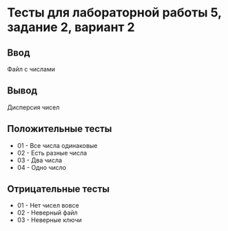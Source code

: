 # Тесты для лабораторной работы 5, задание 2, вариант 2

## Ввод
Файл с числами

## Вывод
Дисперсия чисел
## Положительные тесты
- 01 - Все числа одинаковые
- 02 - Есть разные числа
- 03 - Два числа
- 04 - Одно число

## Отрицательные тесты
- 01 - Нет чисел вовсе
- 02 - Неверный файл
- 03 - Неверные ключи